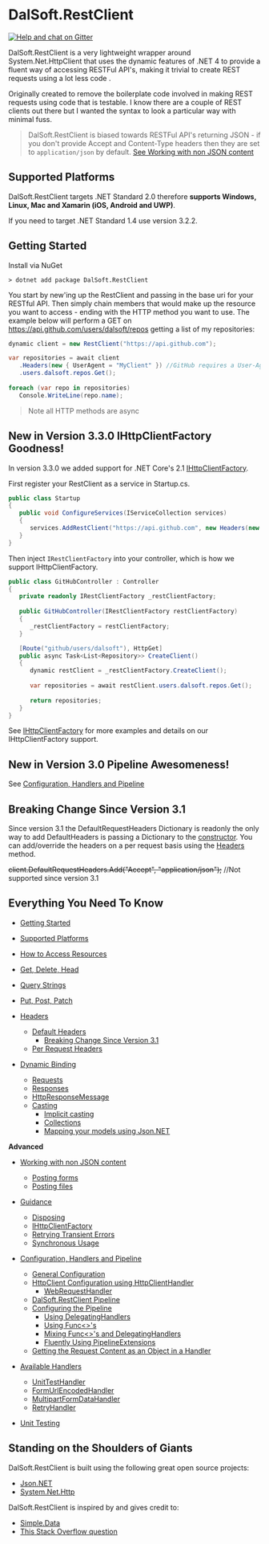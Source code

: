 # DalSoft.RestClient

[![Help and chat on Gitter](https://badges.gitter.im/Join%20Chat.svg)](https://gitter.im/DalSoft-RestClient)

DalSoft.RestClient is a very lightweight wrapper around System.Net.HttpClient that uses the dynamic features of .NET 4 to provide a fluent way of accessing RESTFul API's, making it trivial to create REST requests using a lot less code . 

Originally created to remove the boilerplate code involved in making REST requests using code that is testable. I know there are a couple of  REST clients out there but I wanted the syntax to look a particular way with minimal fuss.

> DalSoft.RestClient is biased towards RESTFul API's returning JSON - if you don't provide Accept and Content-Type headers then they are set to `application/json` by default. [See Working with non JSON content](https://github.com/DalSoft/DalSoft.RestClient/wiki/Working-with-non-JSON-content)

## Supported Platforms

DalSoft.RestClient targets .NET Standard 2.0 therefore **supports Windows, Linux, Mac and Xamarin (iOS, Android and UWP)**.

If you need to target .NET Standard 1.4 use version 3.2.2.

## Getting Started

Install via NuGet

```dos
> dotnet add package DalSoft.RestClient
```

You start by new'ing up the RestClient and passing in the base uri for your RESTful API. Then simply chain members that would make up the resource you want to access - ending with the HTTP method you want to use. The example below will perform a GET on https://api.github.com/users/dalsoft/repos getting a list of my repositories: 

```cs
dynamic client = new RestClient("https://api.github.com");

var repositories = await client
   .Headers(new { UserAgent = "MyClient" }) //GitHub requires a User-Agent to be set
   .users.dalsoft.repos.Get();
   
foreach (var repo in repositories)
   Console.WriteLine(repo.name);
```
> Note all HTTP methods are async

## New in Version 3.3.0 IHttpClientFactory Goodness!

In version 3.3.0 we added support for .NET Core's 2.1 [IHttpClientFactory](https://www.stevejgordon.co.uk/introduction-to-httpclientfactory-aspnetcore). 

First register your RestClient as a service in Startup.cs.
```cs
public class Startup
{
   public void ConfigureServices(IServiceCollection services)
   {
      services.AddRestClient("https://api.github.com", new Headers(new { UserAgent = "MyClient" }));
   }
}
```

Then inject `IRestClientFactory` into your controller, which is how we support IHttpClientFactory.
```cs
public class GitHubController : Controller
{
   private readonly IRestClientFactory _restClientFactory;
        
   public GitHubController(IRestClientFactory restClientFactory)
   {
      _restClientFactory = restClientFactory;
   }

   [Route("github/users/dalsoft"), HttpGet]
   public async Task<List<Repository>> CreateClient()
   {
      dynamic restClient = _restClientFactory.CreateClient();
            
      var repositories = await restClient.users.dalsoft.repos.Get();
            
      return repositories;
   }        
}
```

See [IHttpClientFactory](https://github.com/DalSoft/DalSoft.RestClient/wiki/Guidance#ihttpclientfactory) for more examples and details on our IHttpClientFactory support.

## New in Version 3.0 Pipeline Awesomeness!

See [Configuration, Handlers and Pipeline](https://github.com/DalSoft/DalSoft.RestClient/wiki/Configuration,-Handlers-and-Pipeline)

## Breaking Change Since Version 3.1
Since version 3.1 the DefaultRequestHeaders Dictionary is readonly the only way to add DefaultHeaders is passing a Dictionary to the [constructor](https://github.com/DalSoft/DalSoft.RestClient/wiki/Headers). You can add/override the headers on a per request basis using the [Headers](https://github.com/DalSoft/DalSoft.RestClient/wiki/Headers#per-request-headers) method.

~~client.DefaultRequestHeaders.Add("Accept", "application/json");~~ //Not supported since version 3.1

## Everything You Need To Know

* [Getting Started](https://github.com/DalSoft/DalSoft.RestClient/wiki/Getting-Started)

* [Supported Platforms](https://github.com/DalSoft/DalSoft.RestClient/wiki/Supported-Platforms)

* [How to Access Resources](https://github.com/DalSoft/DalSoft.RestClient/wiki/How-to-Access-Resources)

* [Get, Delete, Head](https://github.com/DalSoft/DalSoft.RestClient/wiki/Get,-Delete,-Head)

* [Query Strings](https://github.com/DalSoft/DalSoft.RestClient/wiki/Query-Strings)

* [Put, Post, Patch](https://github.com/DalSoft/DalSoft.RestClient/wiki/Put,-Post,-Patch)

* [Headers](https://github.com/DalSoft/DalSoft.RestClient/wiki/Headers)
  * [Default Headers](https://github.com/DalSoft/DalSoft.RestClient/wiki/Headers#default-headers)
    * [Breaking Change Since Version 3.1](https://github.com/DalSoft/DalSoft.RestClient/wiki/Headers#breaking-change-since-version-31)
  * [Per Request Headers](https://github.com/DalSoft/DalSoft.RestClient/wiki/Headers#per-request-headers)

* [Dynamic Binding](https://github.com/DalSoft/DalSoft.RestClient/wiki/Dynamic-Binding)
  * [Requests](https://github.com/DalSoft/DalSoft.RestClient/wiki/Dynamic-Binding#requests)
  * [Responses](https://github.com/DalSoft/DalSoft.RestClient/wiki/Dynamic-Binding#responses)
  * [HttpResponseMessage](https://github.com/DalSoft/DalSoft.RestClient/wiki/Dynamic-Binding#httpresponsemessage)
  * [Casting](https://github.com/DalSoft/DalSoft.RestClient/wiki/Dynamic-Binding#casting)
    * [Implicit casting](https://github.com/DalSoft/DalSoft.RestClient/wiki/Dynamic-Binding#implicit-casting)
    * [Collections](https://github.com/DalSoft/DalSoft.RestClient/wiki/Dynamic-Binding#collections)
    * [Mapping your models using Json.NET](https://github.com/DalSoft/DalSoft.RestClient/wiki/Dynamic-Binding#mapping-your-models-using-jsonnet)

**Advanced**
* [Working with non JSON content](https://github.com/DalSoft/DalSoft.RestClient/wiki/Working-with-non-JSON-content)
  * [Posting forms](https://github.com/DalSoft/DalSoft.RestClient/wiki/Available-Plugins#formurlencodedhandler)
  * [Posting files](https://github.com/DalSoft/DalSoft.RestClient/wiki/Available-Plugins#multipartformdatahandler)

* [Guidance](https://github.com/DalSoft/DalSoft.RestClient/wiki/Guidance)
  * [Disposing](https://github.com/DalSoft/DalSoft.RestClient/wiki/Guidance#disposing)
  * [IHttpClientFactory](https://github.com/DalSoft/DalSoft.RestClient/wiki/Guidance#ihttpclientfactory)
  * [Retrying Transient Errors](https://github.com/DalSoft/DalSoft.RestClient/wiki/Guidance/#retrying-transient-errors)  
  * [Synchronous Usage](https://github.com/DalSoft/DalSoft.RestClient/wiki/Guidance#synchronous-usage)

* [Configuration, Handlers and Pipeline](https://github.com/DalSoft/DalSoft.RestClient/wiki/Configuration,-Handlers-and-Pipeline)
  * [General Configuration](https://github.com/DalSoft/DalSoft.RestClient/wiki/Configuration,-Plugins-and-Pipeline#general-configuration)
  * [HttpClient Configuration using HttpClientHandler](https://github.com/DalSoft/DalSoft.RestClient/wiki/Configuration,-Plugins-and-Pipeline#httpclient-configuration-using-httpclienthandler)
    * [WebRequestHandler](https://github.com/DalSoft/DalSoft.RestClient/wiki/Configuration,-Plugins-and-Pipeline#webrequesthandler)
  * [DalSoft.RestClient Pipeline](https://github.com/DalSoft/DalSoft.RestClient/wiki/Configuration,-Plugins-and-Pipeline#dalsoftrestclient-pipeline)
  * [Configuring the Pipeline](https://github.com/DalSoft/DalSoft.RestClient/wiki/Configuration,-Plugins-and-Pipeline#configuring-the-pipeline)
    * [Using DelegatingHandlers](https://github.com/DalSoft/DalSoft.RestClient/wiki/Configuration,-Plugins-and-Pipeline#using-delegatinghandlers)
    * [Using Func<>'s](https://github.com/DalSoft/DalSoft.RestClient/wiki/Configuration,-Plugins-and-Pipeline#using-funcs)
    * [Mixing Func<>'s and DelegatingHandlers](https://github.com/DalSoft/DalSoft.RestClient/wiki/Configuration,-Plugins-and-Pipeline#mixing-funcs-and-delegatinghandlers)
    * [Fluently Using PipelineExtensions](https://github.com/DalSoft/DalSoft.RestClient/wiki/Configuration,-Plugins-and-Pipeline#fluently-using-pipelineextensions)
  * [Getting the Request Content as an Object in a Handler](https://github.com/DalSoft/DalSoft.RestClient/wiki/Configuration,-Plugins-and-Pipeline#getting-the-request-content-as-an-object-in-a-handler)

* [Available Handlers](https://github.com/DalSoft/DalSoft.RestClient/wiki/Available-Plugins)
  * [UnitTestHandler](https://github.com/DalSoft/DalSoft.RestClient/wiki/Available-Plugins#unittesthandler)
  * [FormUrlEncodedHandler](https://github.com/DalSoft/DalSoft.RestClient/wiki/Available-Plugins#formurlencodedhandler)
  * [MultipartFormDataHandler](https://github.com/DalSoft/DalSoft.RestClient/wiki/Available-Plugins#multipartformdatahandler)
  * [RetryHandler](https://github.com/DalSoft/DalSoft.RestClient/wiki/Available-Plugins#retryhandler)

* [Unit Testing](https://github.com/DalSoft/DalSoft.RestClient/wiki/Unit-Testing)

## Standing on the Shoulders of Giants

DalSoft.RestClient is built using the following great open source projects:
* [Json.NET](http://www.newtonsoft.com/json)
* [System.Net.Http](https://github.com/dotnet/corefx/tree/master/src/System.Net.Http)

DalSoft.RestClient is inspired by and gives credit to:
* [Simple.Data](http://simplefx.org/simpledata/docs/index.html)
* [This Stack Overflow question](http://stackoverflow.com/questions/12634250/possible-to-get-chained-value-of-dynamicobject)

